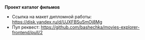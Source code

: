 **Проект каталог фильмов**

* Cсылка на макет дипломной работы: https://disk.yandex.ru/d/UJXFBSuSmOj8Mg
* Пул реквест: https://github.com/bashechka/movies-explorer-frontend/pull/2
